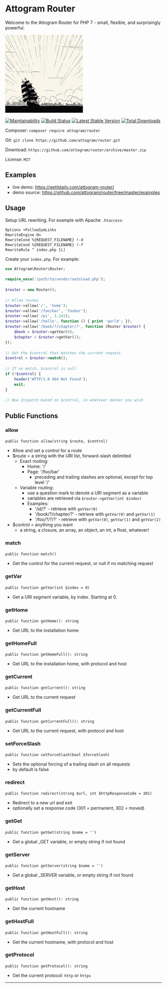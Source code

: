 # Attogram Router

Welcome to the Attogram Router for PHP 7 -
small, flexible, and surprisingly powerful.

[![Attogram Router](https://raw.githubusercontent.com/attogram/attogram-docs/master/router/attogram.router.250.png)](https://github.com/attogram/router)

[![Maintainability](https://api.codeclimate.com/v1/badges/95f2868eeb1ed710b794/maintainability)](https://codeclimate.com/github/attogram/router/maintainability)
[![Build Status](https://travis-ci.org/attogram/router.svg?branch=master)](https://travis-ci.org/attogram/router)
[![Latest Stable Version](https://poser.pugx.org/attogram/router/v/stable)](https://packagist.org/packages/attogram/router)
[![Total Downloads](https://poser.pugx.org/attogram/router/downloads)](https://packagist.org/packages/attogram/router)

Composer: `composer require attogram/router`

Git: `git clone https://github.com/attogram/router.git`

Download: `https://github.com/attogram/router/archive/master.zip`

License: `MIT`

## Examples

* live demo: <https://getitdaily.com/attogram-router/>
* demo source: <https://github.com/attogram/router/tree/master/examples>

## Usage

Setup URL rewriting. For example with Apache `.htaccess`:

```
Options +FollowSymLinks
RewriteEngine On
RewriteCond %{REQUEST_FILENAME} !-d
RewriteCond %{REQUEST_FILENAME} !-f
RewriteRule ^ index.php [L]
```

Create your `index.php`.  For example:

```php
use Attogram\Router\Router;

require_once('/path/to/vendor/autoload.php');

$router = new Router();

// Allow routes
$router->allow('/', 'home');
$router->allow('/foo/bar', 'foobar');
$router->allow('/pi', 3.141);
$router->allow('/hello', function () { print 'world'; });
$router->allow('/book/?/chapter/?', function (Router $router) {
    $book = $router->getVar(0);
    $chapter = $router->getVar(1);
});

// Get the $control that matches the current request
$control = $router->match();

// If no match, $control is null
if (!$control) {
    header('HTTP/1.0 404 Not Found');
    exit;
}

// Now dispatch based on $control, in whatever manner you wish
```

## Public Functions

### allow

`public function allow(string $route, $control)`

* Allow and set a control for a route
* $route = a string with the URI list, forward-slash delimited
  * Exact routing:
    * Home:  '/'
    * Page:  '/foo/bar'
      * preceding and trailing slashes are optional, except for top level '/'
  * Variable routing:
    * use a question mark to denote a URI segment as a variable
    * variables are retrieved via `$router->getVar(int $index)`
    * Examples:
      * '/id/?' - retrieve with `getVar(0)`
      * '/book/?/chapter/?' - retrieve with `getVar(0)` and `getVar(1)`
      * '/foo/?/?/?' - retrieve with `getVar(0)`, `getVar(1)` and `getVar(2)`
* $control = anything you want
  * a string, a closure, an array, an object, an int, a float, whatever!

### match

`public function match()`

* Get the control for the current request, or null if no matching request

### getVar

`public function getVar(int $index = 0)`

* Get a URI segment variable, by index.  Starting at 0.

### getHome

`public function getHome(): string`

* Get URL to the installation home

### getHomeFull

`public function getHomeFull(): string`

* Get URL to the installation home, with protocol and host

### getCurrent

`public function getCurrent(): string`

* Get URL to the current request

### getCurrentFull

`public function getCurrentFull(): string`

* Get URL to the current request,  with protocol and host

### setForceSlash

`public function setForceSlash(bool $forceSlash)`

* Sets the optional forcing of a trailing slash on all requests
* by default is false

### redirect

`public function redirect(string $url, int $httpResponseCode = 301)`

* Redirect to a new url and exit
* optionally set a response code (301 = permanent, 302 = moved)

### getGet

`public function getGet(string $name = '')`

* Get a global _GET variable, or empty string if not found

### getServer

`public function getServer(string $name = '')`

* Get a global _SERVER variable, or empty string if not found

### getHost

`public function getHost(): string`

* Get the current hostname

### getHostFull

`public function getHostFull(): string`

* Get the current hostname, with protocol and host

### getProtocol

`public function getProtocol(): string`

* Get the current protocol: `http` or `https`

----
